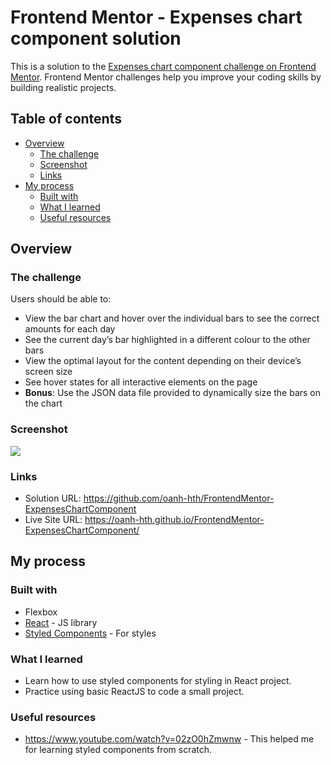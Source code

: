 # Frontend Mentor - Expenses chart component solution

This is a solution to the [Expenses chart component challenge on Frontend Mentor](https://www.frontendmentor.io/challenges/expenses-chart-component-e7yJBUdjwt). Frontend Mentor challenges help you improve your coding skills by building realistic projects. 

## Table of contents

- [Overview](#overview)
  - [The challenge](#the-challenge)
  - [Screenshot](#screenshot)
  - [Links](#links)
- [My process](#my-process)
  - [Built with](#built-with)
  - [What I learned](#what-i-learned)
  - [Useful resources](#useful-resources)


## Overview

### The challenge

Users should be able to:

- View the bar chart and hover over the individual bars to see the correct amounts for each day
- See the current day’s bar highlighted in a different colour to the other bars
- View the optimal layout for the content depending on their device’s screen size
- See hover states for all interactive elements on the page
- **Bonus**: Use the JSON data file provided to dynamically size the bars on the chart

### Screenshot

![](./expense-chart/src/images/Expense-chart.png)


### Links

- Solution URL: https://github.com/oanh-hth/FrontendMentor-ExpensesChartComponent
- Live Site URL: https://oanh-hth.github.io/FrontendMentor-ExpensesChartComponent/

## My process

### Built with

- Flexbox
- [React](https://reactjs.org/) - JS library
- [Styled Components](https://styled-components.com/) - For styles


### What I learned

- Learn how to use styled components for styling in React project.
- Practice using basic ReactJS to code a small project.

### Useful resources

- https://www.youtube.com/watch?v=02zO0hZmwnw - This helped me for learning styled components from scratch. 





